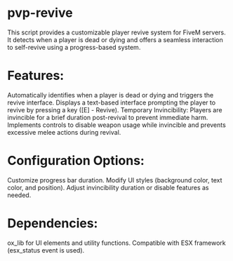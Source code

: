 # pvp-revive


This script provides a customizable player revive system for FiveM servers. It detects when a player is dead or dying and offers a seamless interaction to self-revive using a progress-based system.


# Features:

Automatically identifies when a player is dead or dying and triggers the revive interface.
Displays a text-based interface prompting the player to revive by pressing a key ([E] - Revive).
Temporary Invincibility: Players are invincible for a brief duration post-revival to prevent immediate harm.
Implements controls to disable weapon usage while invincible and prevents excessive melee actions during revival.

# Configuration Options:

Customize progress bar duration.
Modify UI styles (background color, text color, and position).
Adjust invincibility duration or disable features as needed.

# Dependencies:

ox_lib for UI elements and utility functions.
Compatible with ESX framework (esx_status event is used).

